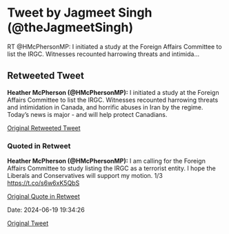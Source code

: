 # Tweet by Jagmeet Singh (@theJagmeetSingh)

RT @HMcPhersonMP: I initiated a study at the Foreign Affairs Committee to list the IRGC. Witnesses recounted harrowing threats and intimida…

## Retweeted Tweet

**Heather McPherson (@HMcPhersonMP):** I initiated a study at the Foreign Affairs Committee to list the IRGC. Witnesses recounted harrowing threats and intimidation in Canada, and horrific abuses in Iran by the regime. Today’s news is major - and will help protect Canadians.

[Original Retweeted Tweet](https://x.com/HMcPhersonMP/status/1803471426906701998)

### Quoted in Retweet

**Heather McPherson (@HMcPhersonMP):** I am calling for the Foreign Affairs Committee to study listing the IRGC as a terrorist entity. I hope the Liberals and Conservatives will support my motion. 1/3 https://t.co/s6w6xK5QbS

[Original Quote in Retweet](https://x.com/HMcPhersonMP/status/1616529087002185728)

Date: 2024-06-19 19:34:26

[Original Tweet](https://x.com/theJagmeetSingh/status/1803511676739920239)
